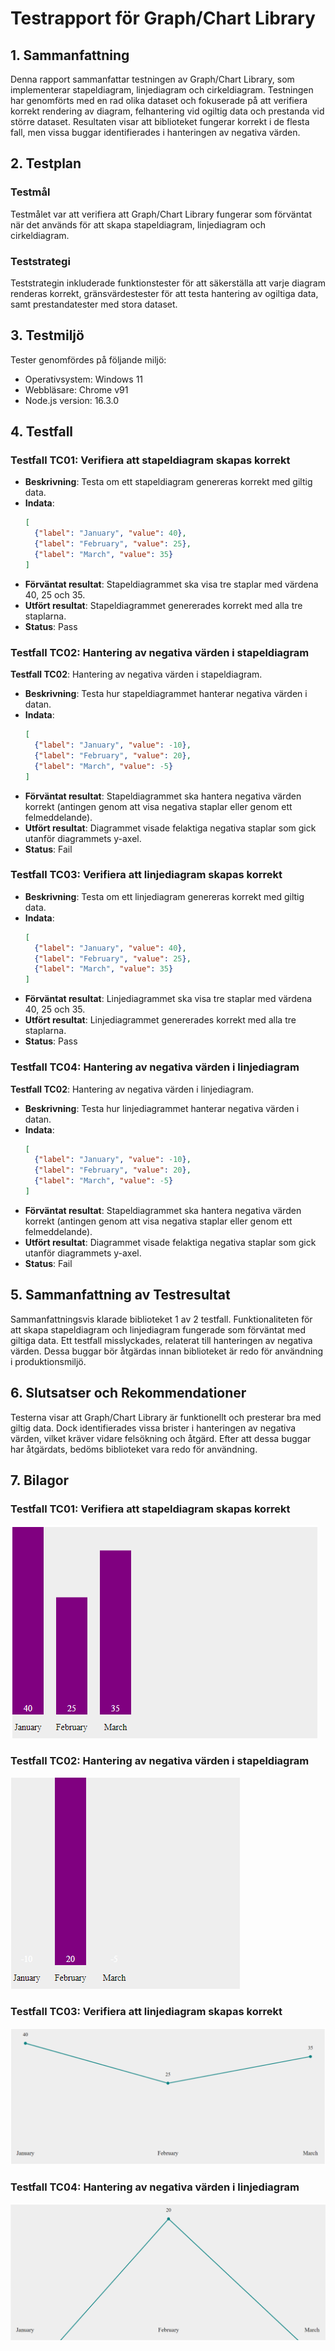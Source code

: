 # Testrapport för Graph/Chart Library

## 1. Sammanfattning
Denna rapport sammanfattar testningen av Graph/Chart Library, som implementerar stapeldiagram, linjediagram och cirkeldiagram. Testningen har genomförts med en rad olika dataset och fokuserade på att verifiera korrekt rendering av diagram, felhantering vid ogiltig data och prestanda vid större dataset. Resultaten visar att biblioteket fungerar korrekt i de flesta fall, men vissa buggar identifierades i hanteringen av negativa värden.

## 2. Testplan
### Testmål
Testmålet var att verifiera att Graph/Chart Library fungerar som förväntat när det används för att skapa stapeldiagram, linjediagram och cirkeldiagram.

### Teststrategi
Teststrategin inkluderade funktionstester för att säkerställa att varje diagram renderas korrekt, gränsvärdestester för att testa hantering av ogiltiga data, samt prestandatester med stora dataset.

## 3. Testmiljö
Tester genomfördes på följande miljö:
- Operativsystem: Windows 11
- Webbläsare: Chrome v91
- Node.js version: 16.3.0

## 4. Testfall
### Testfall TC01: Verifiera att stapeldiagram skapas korrekt
- **Beskrivning**: Testa om ett stapeldiagram genereras korrekt med giltig data.
- **Indata**:
  ```json
  [
    {"label": "January", "value": 40},
    {"label": "February", "value": 25},
    {"label": "March", "value": 35}
  ]
  ```
- **Förväntat resultat**: Stapeldiagrammet ska visa tre staplar med värdena 40, 25 och 35.
- **Utfört resultat**: Stapeldiagrammet genererades korrekt med alla tre staplarna.
- **Status**: Pass

### Testfall TC02: Hantering av negativa värden i stapeldiagram
**Testfall TC02**: Hantering av negativa värden i stapeldiagram.
- **Beskrivning**: Testa hur stapeldiagrammet hanterar negativa värden i datan.
- **Indata**:
  ```json
  [
    {"label": "January", "value": -10},
    {"label": "February", "value": 20},
    {"label": "March", "value": -5}
  ]
  ```
- **Förväntat resultat**: Stapeldiagrammet ska hantera negativa värden korrekt (antingen genom att visa negativa staplar eller genom ett felmeddelande).
- **Utfört resultat**: Diagrammet visade felaktiga negativa staplar som gick utanför diagrammets y-axel.
- **Status**: Fail

### Testfall TC03: Verifiera att linjediagram skapas korrekt
- **Beskrivning**: Testa om ett linjediagram genereras korrekt med giltig data.
- **Indata**:
  ```json
  [
    {"label": "January", "value": 40},
    {"label": "February", "value": 25},
    {"label": "March", "value": 35}
  ]
  ```
- **Förväntat resultat**: Linjediagrammet ska visa tre staplar med värdena 40, 25 och 35.
- **Utfört resultat**: Linjediagrammet genererades korrekt med alla tre staplarna.
- **Status**: Pass

### Testfall TC04: Hantering av negativa värden i linjediagram
**Testfall TC02**: Hantering av negativa värden i linjediagram.
- **Beskrivning**: Testa hur linjediagrammet hanterar negativa värden i datan.
- **Indata**:
  ```json
  [
    {"label": "January", "value": -10},
    {"label": "February", "value": 20},
    {"label": "March", "value": -5}
  ]
  ```
- **Förväntat resultat**: Stapeldiagrammet ska hantera negativa värden korrekt (antingen genom att visa negativa staplar eller genom ett felmeddelande).
- **Utfört resultat**: Diagrammet visade felaktiga negativa staplar som gick utanför diagrammets y-axel.
- **Status**: Fail

## 5. Sammanfattning av Testresultat
Sammanfattningsvis klarade biblioteket 1 av 2 testfall. Funktionaliteten för att skapa stapeldiagram och linjediagram fungerade som förväntat med giltiga data. Ett testfall misslyckades, relaterat till hanteringen av negativa värden. Dessa buggar bör åtgärdas innan biblioteket är redo för användning i produktionsmiljö.

## 6. Slutsatser och Rekommendationer
Testerna visar att Graph/Chart Library är funktionellt och presterar bra med giltig data. Dock identifierades vissa brister i hanteringen av negativa värden, vilket kräver vidare felsökning och åtgärd. Efter att dessa buggar har åtgärdats, bedöms biblioteket vara redo för användning.

## 7. Bilagor

### Testfall TC01: Verifiera att stapeldiagram skapas korrekt
![alt text](image.png)

### Testfall TC02: Hantering av negativa värden i stapeldiagram
![alt text](image-1.png)

### Testfall TC03: Verifiera att linjediagram skapas korrekt
![alt text](image-2.png)

### Testfall TC04: Hantering av negativa värden i linjediagram
![alt text](image-3.png)